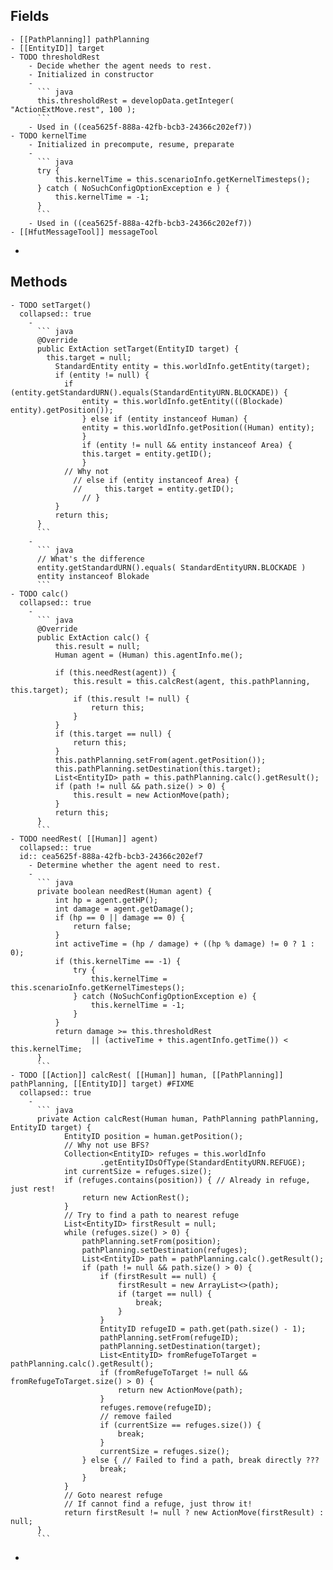 ## Fields
	- [[PathPlanning]] pathPlanning
	- [[EntityID]] target
	- TODO thresholdRest
		- Decide whether the agent needs to rest.
		- Initialized in constructor
		-
		  ``` java
		  this.thresholdRest = developData.getInteger( "ActionExtMove.rest", 100 );
		  ```
		- Used in ((cea5625f-888a-42fb-bcb3-24366c202ef7))
	- TODO kernelTime
		- Initialized in precompute, resume, preparate
		-
		  ``` java
		  try {
		      this.kernelTime = this.scenarioInfo.getKernelTimesteps();
		  } catch ( NoSuchConfigOptionException e ) {
		      this.kernelTime = -1;
		  }
		  ```
		- Used in ((cea5625f-888a-42fb-bcb3-24366c202ef7))
	- [[HfutMessageTool]] messageTool
-
## Methods
	- TODO setTarget()
	  collapsed:: true
		-
		  ``` java
		  @Override
		  public ExtAction setTarget(EntityID target) {
		  	this.target = null;
		      StandardEntity entity = this.worldInfo.getEntity(target);
		      if (entity != null) {
		  		if (entity.getStandardURN().equals(StandardEntityURN.BLOCKADE)) {
		          	entity = this.worldInfo.getEntity(((Blockade) entity).getPosition());
		        	} else if (entity instanceof Human) {
		          	entity = this.worldInfo.getPosition((Human) entity);
		        	}
		        	if (entity != null && entity instanceof Area) {
		          	this.target = entity.getID();
		        	}
		  		// Why not
		          // else if (entity instanceof Area) {
		          //     this.target = entity.getID();
		        	// }
		      }
		      return this;
		  }
		  ```
		-
		  ``` java
		  // What's the difference
		  entity.getStandardURN().equals( StandardEntityURN.BLOCKADE )
		  entity instanceof Blokade
		  ```
	- TODO calc()
	  collapsed:: true
		-
		  ``` java
		  @Override
		  public ExtAction calc() {
		      this.result = null;
		      Human agent = (Human) this.agentInfo.me();
		  			  
		      if (this.needRest(agent)) {
		          this.result = this.calcRest(agent, this.pathPlanning, this.target);
		          if (this.result != null) {
		              return this;
		          }
		      }
		      if (this.target == null) {
		          return this;
		      }
		      this.pathPlanning.setFrom(agent.getPosition());
		      this.pathPlanning.setDestination(this.target);
		      List<EntityID> path = this.pathPlanning.calc().getResult();
		      if (path != null && path.size() > 0) {
		          this.result = new ActionMove(path);
		      }
		      return this;
		  }
		  ```
	- TODO needRest( [[Human]] agent)
	  collapsed:: true
	  id:: cea5625f-888a-42fb-bcb3-24366c202ef7
		- Determine whether the agent need to rest.
		-
		  ``` java
		  private boolean needRest(Human agent) {
		      int hp = agent.getHP();
		      int damage = agent.getDamage();
		      if (hp == 0 || damage == 0) {
		          return false;
		      }
		      int activeTime = (hp / damage) + ((hp % damage) != 0 ? 1 : 0);
		      if (this.kernelTime == -1) {
		          try {
		              this.kernelTime = this.scenarioInfo.getKernelTimesteps();
		          } catch (NoSuchConfigOptionException e) {
		              this.kernelTime = -1;
		          }
		      }
		      return damage >= this.thresholdRest
		              || (activeTime + this.agentInfo.getTime()) < this.kernelTime;
		  }
		  ```
	- TODO [[Action]] calcRest( [[Human]] human, [[PathPlanning]] pathPlanning, [[EntityID]] target) #FIXME
	  collapsed:: true
		-
		  ``` java
		  private Action calcRest(Human human, PathPlanning pathPlanning, EntityID target) {
		        EntityID position = human.getPosition();
		        // Why not use BFS?
		        Collection<EntityID> refuges = this.worldInfo
		                .getEntityIDsOfType(StandardEntityURN.REFUGE);
		        int currentSize = refuges.size();
		        if (refuges.contains(position)) { // Already in refuge, just rest!
		            return new ActionRest();
		        }
		        // Try to find a path to nearest refuge
		        List<EntityID> firstResult = null;
		        while (refuges.size() > 0) {
		            pathPlanning.setFrom(position);
		            pathPlanning.setDestination(refuges);
		            List<EntityID> path = pathPlanning.calc().getResult();
		            if (path != null && path.size() > 0) {
		                if (firstResult == null) {
		                    firstResult = new ArrayList<>(path);
		                    if (target == null) {
		                        break;
		                    }
		                }
		                EntityID refugeID = path.get(path.size() - 1);
		                pathPlanning.setFrom(refugeID);
		                pathPlanning.setDestination(target);
		                List<EntityID> fromRefugeToTarget = pathPlanning.calc().getResult();
		                if (fromRefugeToTarget != null && fromRefugeToTarget.size() > 0) {
		                    return new ActionMove(path);
		                }
		                refuges.remove(refugeID);
		                // remove failed
		                if (currentSize == refuges.size()) {
		                    break;
		                }
		                currentSize = refuges.size();
		            } else { // Failed to find a path, break directly ???
		                break;
		            }
		        }
		        // Goto nearest refuge
		        // If cannot find a refuge, just throw it!
		        return firstResult != null ? new ActionMove(firstResult) : null;
		  }
		  ```
-